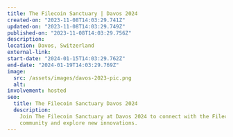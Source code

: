 ```yaml
---
title: The Filecoin Sanctuary | Davos 2024
created-on: "2023-11-08T14:03:29.741Z"
updated-on: "2023-11-08T14:03:29.749Z"
published-on: "2023-11-08T14:03:29.756Z"
description:
location: Davos, Switzerland
external-link:
start-date: "2024-01-15T14:03:29.762Z"
end-date: "2024-01-19T14:03:29.769Z"
image:
  src: /assets/images/davos-2023-pic.png
  alt:
involvement: hosted
seo:
  title: The Filecoin Sanctuary Davos 2024
  description:
    Join The Filecoin Sanctuary at Davos 2024 to connect with the Filecoin
    community and explore new innovations.
---
```

